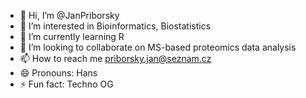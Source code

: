 - 👋 Hi, I’m @JanPriborsky
- 👀 I’m interested in Bioinformatics, Biostatistics
- 🌱 I’m currently learning R
- 💞️ I’m looking to collaborate on MS-based proteomics data analysis
- 📫 How to reach me priborsky.jan@seznam.cz
- 😄 Pronouns: Hans
- ⚡ Fun fact: Techno OG

<!---
JanPriborsky/JanPriborsky is a ✨ special ✨ repository because its `README.md` (this file) appears on your GitHub profile.
You can click the Preview link to take a look at your changes.
--->
